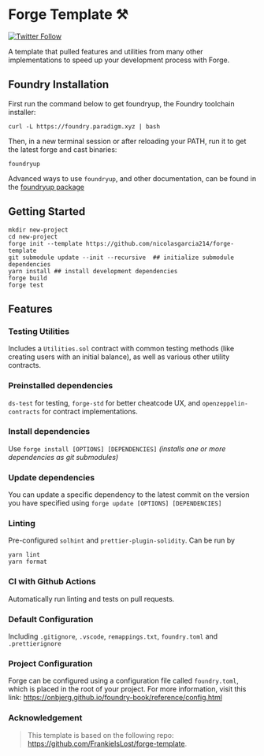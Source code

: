 # Forge Template ⚒️

[![Twitter Follow](https://img.shields.io/twitter/follow/ngp2311?label=Follow%20me%20%40ngp2311&style=social)](https://twitter.com/ngp2311)

A template that pulled features and utilities from many other implementations to speed up your development process with Forge.

## Foundry Installation

First run the command below to get foundryup, the Foundry toolchain installer:

```
curl -L https://foundry.paradigm.xyz | bash
```

Then, in a new terminal session or after reloading your PATH, run it to get the latest forge and cast binaries:

```
foundryup
```
Advanced ways to use `foundryup`, and other documentation, can be found in the [foundryup package](./foundryup/README.md)

## Getting Started

```
mkdir new-project
cd new-project
forge init --template https://github.com/nicolasgarcia214/forge-template
git submodule update --init --recursive  ## initialize submodule dependencies
yarn install ## install development dependencies
forge build
forge test
```

## Features

### Testing Utilities

Includes a `Utilities.sol` contract with common testing methods (like creating users with an initial balance), as well as various other utility contracts.

### Preinstalled dependencies

`ds-test` for testing, `forge-std` for better cheatcode UX, and `openzeppelin-contracts` for contract implementations. 

### Install dependencies

Use `forge install [OPTIONS] [DEPENDENCIES]` _(installs one or more dependencies as git submodules)_

### Update dependencies

You can update a specific dependency to the latest commit on the version you have specified using `forge update [OPTIONS] [DEPENDENCIES]`

### Linting

Pre-configured `solhint` and `prettier-plugin-solidity`. Can be run by

```
yarn lint
yarn format
```

### CI with Github Actions

Automatically run linting and tests on pull requests.

### Default Configuration

Including `.gitignore`, `.vscode`, `remappings.txt`, `foundry.toml` and `.prettierignore`

### Project Configuration
Forge can be configured using a configuration file called `foundry.toml`, which is placed in the root of your project.
For more information, visit this link: https://onbjerg.github.io/foundry-book/reference/config.html

### Acknowledgement
> This template is based on the following repo: https://github.com/FrankieIsLost/forge-template.
